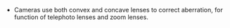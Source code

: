 - Cameras use both convex and concave lenses to correct aberration, for function of telephoto lenses and zoom lenses.